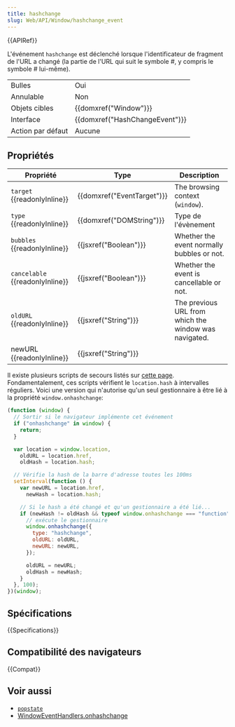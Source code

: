 ```yaml
---
title: hashchange
slug: Web/API/Window/hashchange_event
---
```


{{APIRef}}

L'événement `hashchange` est déclenché lorsque l'identificateur de fragment de l'URL a changé (la partie de l'URL qui suit le symbole #, y compris le symbole # lui-même).

<table class="properties">
  <tbody>
    <tr>
      <td>Bulles</td>
      <td>Oui</td>
    </tr>
    <tr>
      <td>Annulable</td>
      <td>Non</td>
    </tr>
    <tr>
      <td>Objets cibles</td>
      <td>{{domxref("Window")}}</td>
    </tr>
    <tr>
      <td>Interface</td>
      <td>{{domxref("HashChangeEvent")}}</td>
    </tr>
    <tr>
      <td>Action par défaut</td>
      <td>Aucune</td>
    </tr>
  </tbody>
</table>

## Propriétés

| Propriété                       | Type                       | Description                                           |
| ------------------------------- | -------------------------- | ----------------------------------------------------- |
| `target` {{readonlyInline}}     | {{domxref("EventTarget")}} | The browsing context (`window`).                      |
| `type` {{readonlyInline}}       | {{domxref("DOMString")}}   | Type de l'évènement                                   |
| `bubbles` {{readonlyInline}}    | {{jsxref("Boolean")}}      | Whether the event normally bubbles or not.            |
| `cancelable` {{readonlyInline}} | {{jsxref("Boolean")}}      | Whether the event is cancellable or not.              |
| `oldURL` {{readonlyInline}}     | {{jsxref("String")}}       | The previous URL from which the window was navigated. |
| newURL {{readonlyInline}}       | {{jsxref("String")}}       |                                                       |

Il existe plusieurs scripts de secours listés sur [cette page](https://github.com/Modernizr/Modernizr/wiki/HTML5-Cross-Browser-Polyfills). Fondamentalement, ces scripts vérifient le `location.hash` à intervalles réguliers. Voici une version qui n'autorise qu'un seul gestionnaire à être lié à la propriété `window.onhashchange`:

```js
(function (window) {
  // Sortir si le navigateur implémente cet événement
  if ("onhashchange" in window) {
    return;
  }

  var location = window.location,
    oldURL = location.href,
    oldHash = location.hash;

  // Vérifie la hash de la barre d'adresse toutes les 100ms
  setInterval(function () {
    var newURL = location.href,
      newHash = location.hash;

    // Si le hash a été changé et qu'un gestionnaire a été lié...
    if (newHash != oldHash && typeof window.onhashchange === "function") {
      // exécute le gestionnaire
      window.onhashchange({
        type: "hashchange",
        oldURL: oldURL,
        newURL: newURL,
      });

      oldURL = newURL;
      oldHash = newHash;
    }
  }, 100);
})(window);
```

## Spécifications

{{Specifications}}

## Compatibilité des navigateurs

{{Compat}}

## Voir aussi

- [`popstate`](/fr/docs/Web/API/Window/popstate_event)
- [WindowEventHandlers.onhashchange](/fr/docs/Web/API/Window/hashchange_event)
